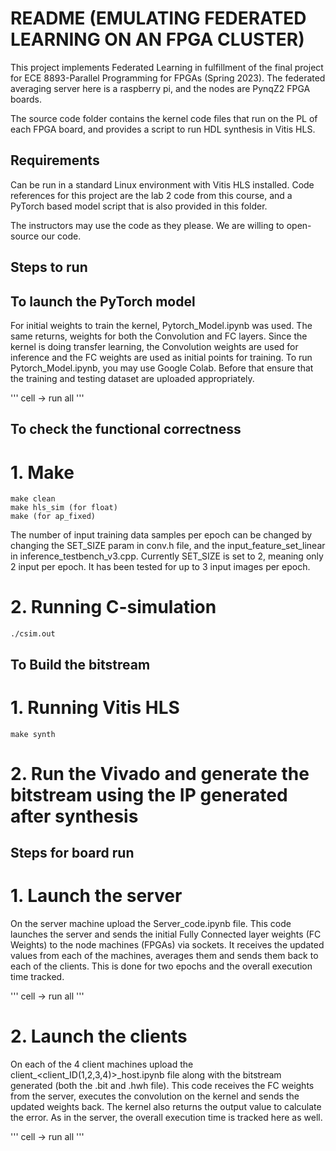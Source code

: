 # README (EMULATING FEDERATED LEARNING ON AN FPGA CLUSTER​)

This project implements Federated Learning in fulfillment of the final project for ECE 8893-Parallel Programming for FPGAs (Spring 2023). The federated averaging server here is a raspberry pi, and the nodes are PynqZ2 FPGA boards.

The source code folder contains the kernel code files that run on the PL of each FPGA board, and provides a script to run HDL synthesis in Vitis HLS.

## Requirements

Can be run in a standard Linux environment with Vitis HLS installed. Code references for this project are the lab 2 code from this course, and a PyTorch based model script that is also provided in this folder.

The instructors may use the code as they please. We are willing to open-source our code.

## Steps to run

## To launch the PyTorch model ##
For initial weights to train the kernel, Pytorch_Model.ipynb was used. The same returns, weights for both the Convolution and FC layers. Since the kernel is doing transfer learning, the Convolution weights are used for inference and the FC weights are used as initial points for training.
To run Pytorch_Model.ipynb, you may use Google Colab. Before that ensure that the training and testing dataset are uploaded appropriately.

'''
cell -> run all
'''

## To check the functional correctness ##
# 1. Make
```
make clean
make hls_sim (for float)
make (for ap_fixed)
```
The number of input training data samples per epoch can be changed by changing the SET_SIZE param in conv.h file, and the input_feature_set_linear in inference_testbench_v3.cpp. Currently SET_SIZE is set to 2, meaning only 2 input per epoch. It has been tested for up to 3 input images per epoch.

# 2. Running C-simulation
```
./csim.out
```
## To Build the bitstream ##
# 1. Running Vitis HLS
```
make synth
```
# 2. Run the Vivado and generate the bitstream using the IP generated after synthesis

## Steps for board run ##
# 1. Launch the server
On the server machine upload the Server_code.ipynb file. This code launches the server and sends the initial Fully Connected layer weights (FC Weights) to the node machines (FPGAs) via sockets. It receives the updated values from each of the machines, averages them and sends them back to each of the clients. This is done for two epochs and the overall execution time tracked.

'''
cell -> run all
'''

# 2. Launch the clients
On each of the 4 client machines upload the client_<client_ID(1,2,3,4)>_host.ipynb file along with the bitstream generated (both the .bit and .hwh file). This code receives the FC weights from the server, executes the convolution on the kernel and sends the updated weights back. The kernel also returns the output value to calculate the error. As in the server, the overall execution time is tracked here as well.

'''
cell -> run all
'''
